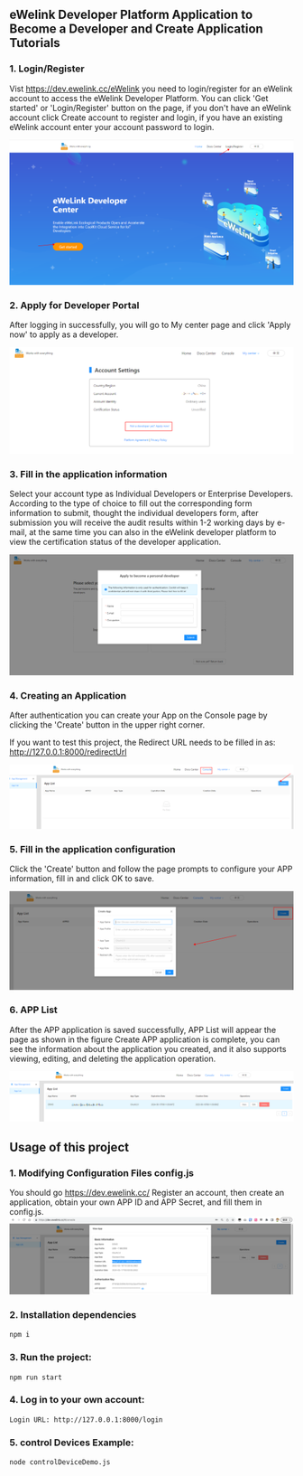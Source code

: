 ## eWelink Developer Platform Application to Become a Developer and Create Application Tutorials

### 1. Login/Register

Vist https://dev.ewelink.cc/eWelink you need to login/register for an eWelink account to access the eWelink Developer Platform. You can click 'Get started' or 'Login/Register' button on the page, if you don't have an eWelink account click Create account to register and login, if you have an existing eWelink account enter your account password to login.

![home](./imgs/home.png)

### 2. Apply for Developer Portal

After logging in successfully, you will go to My center page and click 'Apply now' to apply as a developer.

![entrance](./imgs/entrance.png)

### 3. Fill in the application information

Select your account type as Individual Developers or Enterprise Developers. According to the type of choice to fill out the corresponding form information to submit, thought the individual developers form, after submission you will receive the audit results within 1-2 working days by e-mail, at the same time you can also in the eWelink developer platform to view the certification status of the developer application.

![personal_form](./imgs/personal_form.png)

### 4. Creating an Application

After authentication you can create your App on the Console page by clicking the 'Create' button in the upper right corner.

If you want to test this project, the Redirect URL needs to be filled in as: http://127.0.0.1:8000/redirectUrl

![create_entrance1](./imgs/create_entrance1.png)

### 5. Fill in the application configuration

Click the 'Create' button and follow the page prompts to configure your APP information, fill in and click OK to save.

![create_form](./imgs/create_form.png)

### 6. APP List

After the APP application is saved successfully, APP List will appear the page as shown in the figure Create APP application is complete, you can see the information about the application you created, and it also supports viewing, editing, and deleting the application operation.

![applist](./imgs/applist.png)

## Usage of this project

### 1. Modifying Configuration Files config.js

You should go https://dev.ewelink.cc/ Register an account, then create an application, obtain your own APP ID and APP Secret, and fill them in config.js.
![](./imgs/ViewAPP.png)

### 2. Installation dependencies

```
npm i
```

### 3. Run the project:

```
npm run start
```

### 4. Log in to your own account:

```
Login URL: http://127.0.0.1:8000/login
```

### 5. control Devices Example:

```
node controlDeviceDemo.js
```
